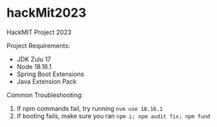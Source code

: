 # hackMit2023
HackMIT Project 2023

Project Requirements:
 - JDK Zulu 17
 - Node 18.16.1
 - Spring Boot Extensions
 - Java Extension Pack

Common Troubleshooting:
1. If npm commands fail, try running ```nvm use 18.16.1```
2. If booting fails, make sure you ran ```npm i; npm audit fix; npm fund```
   
